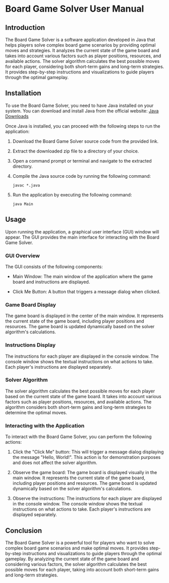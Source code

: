 # Board Game Solver User Manual

## Introduction

The Board Game Solver is a software application developed in Java that helps players solve complex board game scenarios by providing optimal moves and strategies. It analyzes the current state of the game board and takes into account various factors such as player positions, resources, and available actions. The solver algorithm calculates the best possible moves for each player, considering both short-term gains and long-term strategies. It provides step-by-step instructions and visualizations to guide players through the optimal gameplay.

## Installation

To use the Board Game Solver, you need to have Java installed on your system. You can download and install Java from the official website: [Java Downloads](https://www.oracle.com/java/technologies/javase-jdk11-downloads.html)

Once Java is installed, you can proceed with the following steps to run the application:

1. Download the Board Game Solver source code from the provided link.

2. Extract the downloaded zip file to a directory of your choice.

3. Open a command prompt or terminal and navigate to the extracted directory.

4. Compile the Java source code by running the following command:
   ```
   javac *.java
   ```

5. Run the application by executing the following command:
   ```
   java Main
   ```

## Usage

Upon running the application, a graphical user interface (GUI) window will appear. The GUI provides the main interface for interacting with the Board Game Solver.

### GUI Overview

The GUI consists of the following components:

- Main Window: The main window of the application where the game board and instructions are displayed.

- Click Me Button: A button that triggers a message dialog when clicked.

### Game Board Display

The game board is displayed in the center of the main window. It represents the current state of the game board, including player positions and resources. The game board is updated dynamically based on the solver algorithm's calculations.

### Instructions Display

The instructions for each player are displayed in the console window. The console window shows the textual instructions on what actions to take. Each player's instructions are displayed separately.

### Solver Algorithm

The solver algorithm calculates the best possible moves for each player based on the current state of the game board. It takes into account various factors such as player positions, resources, and available actions. The algorithm considers both short-term gains and long-term strategies to determine the optimal moves.

### Interacting with the Application

To interact with the Board Game Solver, you can perform the following actions:

1. Click the "Click Me" button: This will trigger a message dialog displaying the message "Hello, World!". This action is for demonstration purposes and does not affect the solver algorithm.

2. Observe the game board: The game board is displayed visually in the main window. It represents the current state of the game board, including player positions and resources. The game board is updated dynamically based on the solver algorithm's calculations.

3. Observe the instructions: The instructions for each player are displayed in the console window. The console window shows the textual instructions on what actions to take. Each player's instructions are displayed separately.

## Conclusion

The Board Game Solver is a powerful tool for players who want to solve complex board game scenarios and make optimal moves. It provides step-by-step instructions and visualizations to guide players through the optimal gameplay. By analyzing the current state of the game board and considering various factors, the solver algorithm calculates the best possible moves for each player, taking into account both short-term gains and long-term strategies.